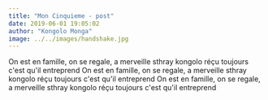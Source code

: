 ```yaml
---
title: "Mon Cinquieme - post"
date: 2019-06-01 19:05:02
author: "Kongolo Monga"
image: ../../images/handshake.jpg
---
```

On est en famille, on se regale, a merveille
sthray kongolo réçu toujours c'est qu'il entreprend
On est en famille, on se regale, a merveille
sthray kongolo réçu toujours c'est qu'il entreprend
On est en famille, on se regale, a merveille
sthray kongolo réçu toujours c'est qu'il entreprend